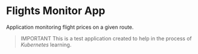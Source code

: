 # Flights Monitor App

Application monitoring flight prices on a given route.

> IMPORTANT
> This is a test application created to help in the process of *Kubernetes* learning.
